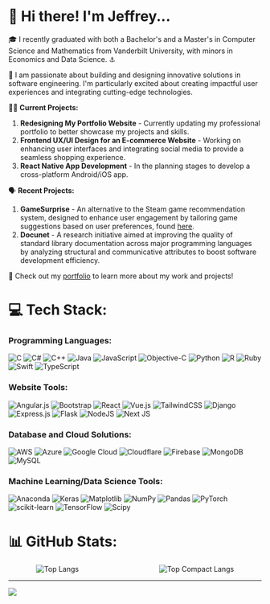 # 🚀 Hi there! I'm Jeffrey...

🎓 I recently graduated with both a Bachelor's and a Master's in Computer Science and Mathematics from Vanderbilt University, with minors in Economics and Data Science. ⚓

🚀 I am passionate about building and designing innovative solutions in software engineering. I'm particularly excited about creating impactful user experiences and integrating cutting-edge technologies.

🧑‍💻 **Current Projects:**
1. **Redesigning My Portfolio Website** - Currently updating my professional portfolio to better showcase my projects and skills.
2. **Frontend UX/UI Design for an E-commerce Website** - Working on enhancing user interfaces and integrating social media to provide a seamless shopping experience.
3. **React Native App Development** - In the planning stages to develop a cross-platform Android/iOS app. 

🗣️ **Recent Projects:**
1. **GameSurprise** - An alternative to the Steam game recommendation system, designed to enhance user engagement by tailoring game suggestions based on user preferences, found [here](https://gamesouprise.com/).
2. **Docunet** - A research initiative aimed at improving the quality of standard library documentation across major programming languages by analyzing structural and communicative attributes to boost software development efficiency.

🌱 Check out my [portfolio](https://ninjasafd.github.io) to learn more about my work and projects!



# 💻 Tech Stack:

### Programming Languages:
![C](https://img.shields.io/badge/c-%2300599C.svg?style=flat&logo=c&logoColor=white)
![C#](https://img.shields.io/badge/c%23-%23239120.svg?style=flat&logo=csharp&logoColor=white)
![C++](https://img.shields.io/badge/c++-%2300599C.svg?style=flat&logo=c%2B%2B&logoColor=white)
![Java](https://img.shields.io/badge/java-%23ED8B00.svg?style=flat&logo=openjdk&logoColor=white)
![JavaScript](https://img.shields.io/badge/javascript-%23323330.svg?style=flat&logo=javascript&logoColor=%23F7DF1E)
![Objective-C](https://img.shields.io/badge/OBJECTIVE--C-%233A95E3.svg?style=flat&logo=apple&logoColor=white)
![Python](https://img.shields.io/badge/python-3670A0?style=flat&logo=python&logoColor=ffdd54)
![R](https://img.shields.io/badge/r-%23276DC3.svg?style=flat&logo=r&logoColor=white)
![Ruby](https://img.shields.io/badge/ruby-%23CC342D.svg?style=flat&logo=ruby&logoColor=white)
![Swift](https://img.shields.io/badge/swift-F54A2A?style=flat&logo=swift&logoColor=white)
![TypeScript](https://img.shields.io/badge/typescript-%23007ACC.svg?style=flat&logo=typescript&logoColor=white)

### Website Tools:
![Angular.js](https://img.shields.io/badge/angular.js-%23E23237.svg?style=flat&logo=angularjs&logoColor=white)
![Bootstrap](https://img.shields.io/badge/bootstrap-%238511FA.svg?style=flat&logo=bootstrap&logoColor=white)
![React](https://img.shields.io/badge/react-%2320232a.svg?style=flat&logo=react&logoColor=%2361DAFB)
![Vue.js](https://img.shields.io/badge/vue.js-%2335495e.svg?style=flat&logo=vuedotjs&logoColor=%234FC08D)
![TailwindCSS](https://img.shields.io/badge/tailwindcss-%2338B2AC.svg?style=flat&logo=tailwind-css&logoColor=white)
![Django](https://img.shields.io/badge/django-%23092E20.svg?style=flat&logo=django&logoColor=white)
![Express.js](https://img.shields.io/badge/express.js-%23404d59.svg?style=flat&logo=express&logoColor=%2361DAFB)
![Flask](https://img.shields.io/badge/flask-%23000.svg?style=flat&logo=flask&logoColor=white)
![NodeJS](https://img.shields.io/badge/node.js-6DA55F?style=flat&logo=node.js&logoColor=white)
![Next JS](https://img.shields.io/badge/Next-black?style=flat&logo=next.js&logoColor=white)

### Database and Cloud Solutions:
![AWS](https://img.shields.io/badge/AWS-%23FF9900.svg?style=flat&logo=amazon-aws&logoColor=white)
![Azure](https://img.shields.io/badge/azure-%230072C6.svg?style=flat&logo=microsoftazure&logoColor=white)
![Google Cloud](https://img.shields.io/badge/GoogleCloud-%234285F4.svg?style=flat&logo=google-cloud&logoColor=white)
![Cloudflare](https://img.shields.io/badge/Cloudflare-F38020?style=flat&logo=Cloudflare&logoColor=white)
![Firebase](https://img.shields.io/badge/firebase-%23039BE5.svg?style=flat&logo=firebase)
![MongoDB](https://img.shields.io/badge/MongoDB-%234ea94b.svg?style=flat&logo=mongodb&logoColor=white)
![MySQL](https://img.shields.io/badge/mysql-4479A1.svg?style=flat&logo=mysql&logoColor=white)

### Machine Learning/Data Science Tools:
![Anaconda](https://img.shields.io/badge/Anaconda-%2344A833.svg?style=flat&logo=anaconda&logoColor=white)
![Keras](https://img.shields.io/badge/Keras-%23D00000.svg?style=flat&logo=Keras&logoColor=white)
![Matplotlib](https://img.shields.io/badge/Matplotlib-%23ffffff.svg?style=flat&logo=Matplotlib&logoColor=black)
![NumPy](https://img.shields.io/badge/numpy-%23013243.svg?style=flat&logo=numpy&logoColor=white)
![Pandas](https://img.shields.io/badge/pandas-%23150458.svg?style=flat&logo=pandas&logoColor=white)
![PyTorch](https://img.shields.io/badge/PyTorch-%23EE4C2C.svg?style=flat&logo=PyTorch&logoColor=white)
![scikit-learn](https://img.shields.io/badge/scikit--learn-%23F7931E.svg?style=flat&logo=scikit-learn&logoColor=white)
![TensorFlow](https://img.shields.io/badge/TensorFlow-%23FF6F00.svg?style=flat&logo=TensorFlow&logoColor=white)
![Scipy](https://img.shields.io/badge/SciPy-%230C55A5.svg?style=flat&logo=scipy&logoColor=white)


# 📊 GitHub Stats:

<div align="center" style="display: flex; justify-content: space-around; align-items: center; ; gap: 50px;">
<img src="https://github-readme-stats-delta-two-75.vercel.app/api/top-langs/?username=ninjasafd&hide=html,css&layout=donut-vertical&theme=dark" alt="Top Langs" />
<img src="https://github-readme-stats.vercel.app/api/top-langs/?username=ninjasafd&layout=compact&theme=dark&langs_count=10" alt="Top Compact Langs" />
</div>


---
[![](https://visitcount.itsvg.in/api?id=ninjasafd&icon=0&color=0)](https://visitcount.itsvg.in)

